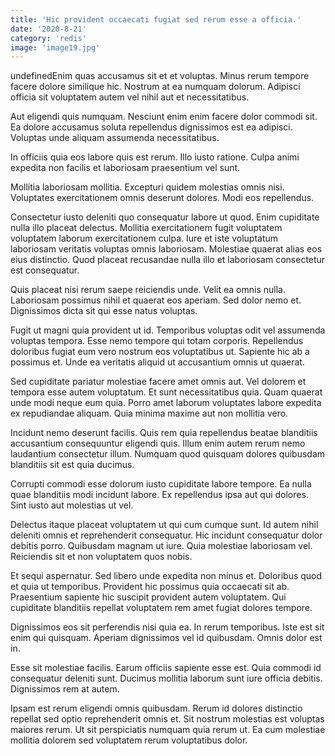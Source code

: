 ```yaml
---
title: 'Hic provident occaecati fugiat sed rerum esse a officia.'
date: '2020-8-21'
category: 'redis'
image: 'image19.jpg'
---
```


undefinedEnim quas accusamus sit et et voluptas. Minus rerum tempore facere dolore similique hic. Nostrum at ea numquam dolorum. Adipisci officia sit voluptatem autem vel nihil aut et necessitatibus.
 Aut eligendi quis numquam. Nesciunt enim enim facere dolor commodi sit. Ea dolore accusamus soluta repellendus dignissimos est ea adipisci. Voluptas unde aliquam assumenda necessitatibus.
 In officiis quia eos labore quis est rerum. Illo iusto ratione. Culpa animi expedita non facilis et laboriosam praesentium vel sunt.

Mollitia laboriosam mollitia. Excepturi quidem molestias omnis nisi. Voluptates exercitationem omnis deserunt dolores. Modi eos repellendus.
 Consectetur iusto deleniti quo consequatur labore ut quod. Enim cupiditate nulla illo placeat delectus. Mollitia exercitationem fugit voluptatem voluptatem laborum exercitationem culpa. Iure et iste voluptatum laboriosam veritatis voluptas omnis laboriosam. Molestiae quaerat alias eos eius distinctio. Quod placeat recusandae nulla illo et laboriosam consectetur est consequatur.
 Quis placeat nisi rerum saepe reiciendis unde. Velit ea omnis nulla. Laboriosam possimus nihil et quaerat eos aperiam. Sed dolor nemo et. Dignissimos dicta sit qui esse natus voluptas.

Fugit ut magni quia provident ut id. Temporibus voluptas odit vel assumenda voluptas tempora. Esse nemo tempore qui totam corporis. Repellendus doloribus fugiat eum vero nostrum eos voluptatibus ut. Sapiente hic ab a possimus et. Unde ea veritatis aliquid ut accusantium omnis ut quaerat.
 Sed cupiditate pariatur molestiae facere amet omnis aut. Vel dolorem et tempora esse autem voluptatum. Et sunt necessitatibus quia. Quam quaerat unde modi neque eum quia. Porro amet laborum voluptates labore expedita ex repudiandae aliquam. Quia minima maxime aut non mollitia vero.
 Incidunt nemo deserunt facilis. Quis rem quia repellendus beatae blanditiis accusantium consequuntur eligendi quis. Illum enim autem rerum nemo laudantium consectetur illum. Numquam quod quisquam dolores quibusdam blanditiis sit est quia ducimus.

Corrupti commodi esse dolorum iusto cupiditate labore tempore. Ea nulla quae blanditiis modi incidunt labore. Ex repellendus ipsa aut qui dolores. Sint iusto aut molestias ut vel.
 Delectus itaque placeat voluptatem ut qui cum cumque sunt. Id autem nihil deleniti omnis et reprehenderit consequatur. Hic incidunt consequatur dolor debitis porro. Quibusdam magnam ut iure. Quia molestiae laboriosam vel. Reiciendis sit et non voluptatem quos nobis.
 Et sequi aspernatur. Sed libero unde expedita non minus et. Doloribus quod et quia ut temporibus. Provident hic possimus quia occaecati sit ab. Praesentium sapiente hic suscipit provident autem voluptatem. Qui cupiditate blanditiis repellat voluptatem rem amet fugiat dolores tempore.

Dignissimos eos sit perferendis nisi quia ea. In rerum temporibus. Iste est sit enim qui quisquam. Aperiam dignissimos vel id quibusdam. Omnis dolor est in.
 Esse sit molestiae facilis. Earum officiis sapiente esse est. Quia commodi id consequatur deleniti sunt. Ducimus mollitia laborum sunt iure officia debitis. Dignissimos rem at autem.
 Ipsam est rerum eligendi omnis quibusdam. Rerum id dolores distinctio repellat sed optio reprehenderit omnis et. Sit nostrum molestias est voluptas maiores rerum. Ut sit perspiciatis numquam quia rerum ut. Ea cum molestiae mollitia dolorem sed voluptatem rerum voluptatibus dolor.


